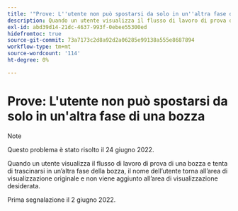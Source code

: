 ```yaml
---
title: '"Prove: L''utente non può spostarsi da solo in un''altra fase di una bozza'''
description: Quando un utente visualizza il flusso di lavoro di prova di una bozza e tenta di trascinarsi in un’altra fase della bozza, il nome dell’utente torna all’area di visualizzazione originale e non viene aggiunto all’area di visualizzazione desiderata.
exl-id: abd39d14-21dc-4637-993f-0ebee55300ed
hidefromtoc: true
source-git-commit: 73a7173c2d8a92d2a06285e99138a555e8687894
workflow-type: tm+mt
source-wordcount: '114'
ht-degree: 0%

---
```


# Prove: L&#39;utente non può spostarsi da solo in un&#39;altra fase di una bozza

>[!NOTE]
>
>Questo problema è stato risolto il 24 giugno 2022.

Quando un utente visualizza il flusso di lavoro di prova di una bozza e tenta di trascinarsi in un’altra fase della bozza, il nome dell’utente torna all’area di visualizzazione originale e non viene aggiunto all’area di visualizzazione desiderata.

Prima segnalazione il 2 giugno 2022.
